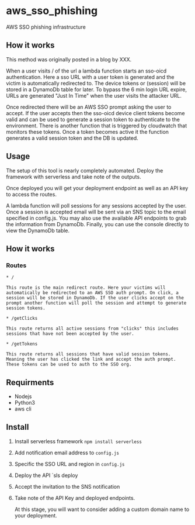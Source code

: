 # aws_sso_phishing
AWS SSO phishing infrastructure 


## How it works 

This method was originally posted in a blog by XXX.

When a user visits / of the url a lambda function starts an sso-oicd authentication. Here a sso URL with a user token is generated and the victim is automatically redirected to. The device tokens or (session) will be stored in a DynamoDb table for later. To bypass the 6 min login URL expire, URLs are generated "Just In Time" when the user visits the attacker URL. 

Once redirected there will be an AWS SSO prompt asking the user to accept. If the user accepts then the sso-oicd device client tokens become valid and can be used to generate a session token to authenticate to the environment. There is another function that is triggered by cloudwatch that monitors these tokens. Once a token becomes active it the function generates a valid session token and the DB is updated.



## Usage

The setup of this tool is nearly completely automated. Deploy the framework with serverless and take note of the outputs. 

Once deployed you will get your deployment endpoint as well as an API key to access the routes. 

A lambda function will poll sessions for any sessions accepted by the user. Once a session is accepted email will be sent via an SNS topic to the email specified in config.js. You may also use the available API endpoints to grab the information from DynamoDb. Finally, you can use the console directly to view the DynamoDb table.


## How it works

### Routes
    * / 

    This route is the main redirect route. Here your victims will automatically be redirected to an AWS SSO auth prompt. On click, a session will be stored in DynamoDb. If the user clicks accept on the prompt another function will poll the session and attempt to generate session tokens.

    * /getClicks

    This route returns all active sessions from "clicks" this includes sessions that have not been accepted by the user. 

    * /getTokens

    This route returns all sessions that have valid session tokens. Meaning the user has clicked the link and accept the auth prompt. These tokens can be used to auth to the SSO org.

## Requirments 

* Nodejs
* Python3
* aws cli


## Install 

1. Install serverless framework 
    `npm install serverless`

2. Add notification email address to `config.js`

3. Specific the SSO URL and region in `config.js`

3. Deploy the API
    `sls deploy

4. Accept the invitation to the SNS notification

5. Take note of the API Key and deployed endpoints. 

    At this stage, you will want to consider adding a custom domain name to your deployment. 
